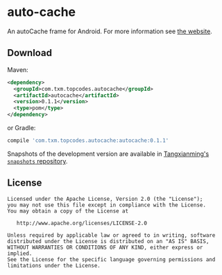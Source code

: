 auto-cache
======

An autoCache frame for Android. For more information see [the website][1].

Download
--------

Maven:
```xml
<dependency>
  <groupId>com.txm.topcodes.autocache</groupId>
  <artifactId>autocache</artifactId>
  <version>0.1.1</version>
  <type>pom</type>
</dependency>
```
or Gradle:
```groovy
compile 'com.txm.topcodes.autocache:autocache:0.1.1'
```

Snapshots of the development version are available in [Tangxianming's `snapshots` repository][snap].

License
-------

    Licensed under the Apache License, Version 2.0 (the "License");
    you may not use this file except in compliance with the License.
    You may obtain a copy of the License at

       http://www.apache.org/licenses/LICENSE-2.0

    Unless required by applicable law or agreed to in writing, software
    distributed under the License is distributed on an "AS IS" BASIS,
    WITHOUT WARRANTIES OR CONDITIONS OF ANY KIND, either express or implied.
    See the License for the specific language governing permissions and
    limitations under the License.


 [1]: https://github.com/tangxianming/auto-cache
 [snap]: https://dl.bintray.com/kimball/maven/
